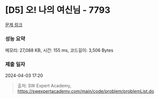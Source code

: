# [D5] 오! 나의 여신님 - 7793 

[문제 링크](https://swexpertacademy.com/main/code/problem/problemDetail.do?contestProbId=AWsBQpPqMNMDFARG) 

### 성능 요약

메모리: 27,088 KB, 시간: 155 ms, 코드길이: 3,506 Bytes

### 제출 일자

2024-04-03 17:20



> 출처: SW Expert Academy, https://swexpertacademy.com/main/code/problem/problemList.do